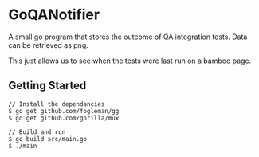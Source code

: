 # GoQANotifier

A small go program that stores the outcome of QA integration tests. Data can be retrieved as png.

This just allows us to see when the tests were last run on a bamboo page.

## Getting Started

```
// Install the dependancies
$ go get github.com/fogleman/gg
$ go get github.com/gorilla/mux

// Build and run
$ go build src/main.go
$ ./main
```
